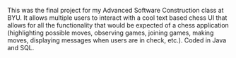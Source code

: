 This was the final project for my Advanced Software Construction class at BYU. It allows multiple users to interact with a cool text based chess UI that allows for all the functionality that would be expected of a chess application (highlighting possible moves, observing games, joining games, making moves, displaying messages when users are in check, etc.). Coded in Java and SQL.
